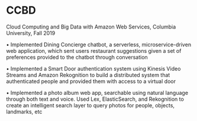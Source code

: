 # CCBD
Cloud Computing and Big Data with Amazon Web Services, Columbia University, Fall 2019

•	Implemented Dining Concierge chatbot, a serverless, microservice-driven web application, which sent users restaurant suggestions given a set of preferences provided to the chatbot through conversation

•	Implemented a Smart Door authentication system using Kinesis Video Streams and Amazon Rekognition to build a distributed system that authenticated people and provided them with access to a virtual door

•	Implemented a photo album web app, searchable using natural language through both text and voice. Used Lex, ElasticSearch, and Rekognition to create an intelligent search layer to query photos for people, objects, landmarks, etc


